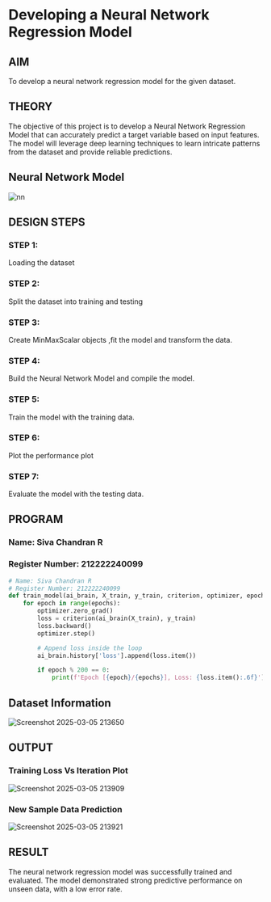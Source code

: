 # Developing a Neural Network Regression Model

## AIM

To develop a neural network regression model for the given dataset.

## THEORY
The objective of this project is to develop a Neural Network Regression Model that can accurately predict a target variable based on input features. The model will leverage deep learning techniques to learn intricate patterns from the dataset and provide reliable predictions.

## Neural Network Model

![nn](https://github.com/user-attachments/assets/7661c962-df9a-4a31-a2c0-c78008678925)


## DESIGN STEPS

### STEP 1:

Loading the dataset

### STEP 2:

Split the dataset into training and testing

### STEP 3:

Create MinMaxScalar objects ,fit the model and transform the data.

### STEP 4:

Build the Neural Network Model and compile the model.

### STEP 5:

Train the model with the training data.

### STEP 6:

Plot the performance plot

### STEP 7:

Evaluate the model with the testing data.

## PROGRAM
### Name: Siva Chandran R
### Register Number: 212222240099
```python
# Name: Siva Chandran R
# Register Number: 212222240099
def train_model(ai_brain, X_train, y_train, criterion, optimizer, epochs=2000):
    for epoch in range(epochs):
        optimizer.zero_grad()
        loss = criterion(ai_brain(X_train), y_train)
        loss.backward()
        optimizer.step()

        # Append loss inside the loop
        ai_brain.history['loss'].append(loss.item())

        if epoch % 200 == 0:
            print(f'Epoch [{epoch}/{epochs}], Loss: {loss.item():.6f}')

```
## Dataset Information

![Screenshot 2025-03-05 213650](https://github.com/user-attachments/assets/221b58ee-754c-49b0-aec0-18a586593417)


## OUTPUT

### Training Loss Vs Iteration Plot

![Screenshot 2025-03-05 213909](https://github.com/user-attachments/assets/5af73e9b-37ce-45c6-a801-854ccb6f45c8)


### New Sample Data Prediction

![Screenshot 2025-03-05 213921](https://github.com/user-attachments/assets/23fbacb0-b7d5-4791-b60f-41cd9b1cb0c6)


## RESULT

The neural network regression model was successfully trained and evaluated. The model demonstrated strong predictive performance on unseen data, with a low error rate.
